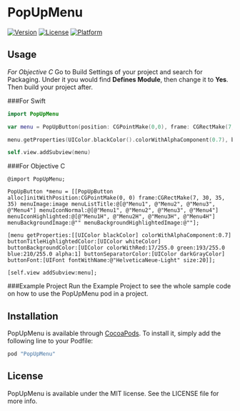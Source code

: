 # PopUpMenu

[![Version](https://img.shields.io/cocoapods/v/PopUpMenu.svg?style=flat)](http://cocoapods.org/pods/PopUpMenu)
[![License](https://img.shields.io/cocoapods/l/PopUpMenu.svg?style=flat)](http://cocoapods.org/pods/PopUpMenu)
[![Platform](https://img.shields.io/cocoapods/p/PopUpMenu.svg?style=flat)](http://cocoapods.org/pods/PopUpMenu)

## Usage
*For Objective C*
Go to Build Settings of your project and search for Packaging. Under it you would find **Defines Module**, then change it to **Yes**. Then build your project after.

###For Swift
```swift
import PopUpMenu

var menu = PopUpButton(position: CGPointMake(0,0), frame: CGRectMake(7, 30, 35, 35), menuImage: menuIcon!, menuListTitle: ["Menu1", "Menu2", "Menu3", "Menu4"], menuIconNormal: ["Menu1", "Menu2", "Menu3", "Menu4"], menuIconHighlighted: ["Menu1H", "Menu2H", "Menu3H", "Menu4H"],  menuBackgroundImage: "", menuBackgroundHighlightedImage: "")

menu.getProperties(UIColor.blackColor().colorWithAlphaComponent(0.7), buttonTitleHighlightedColor: UIColor.whiteColor(), buttonBackgroundColor: UIColor(red: 17/255.0, green: 193/255.0, blue: 210/255.0, alpha: 1.0), buttonSeparatorColor: UIColor.darkGrayColor(), buttonFont: UIFont(name: "HelveticaNeue-Light", size: 20)!)

self.view.addSubview(menu)
```

###For Objective C
```objc
@import PopUpMenu;

PopUpButton *menu = [[PopUpButton alloc]initWithPosition:CGPointMake(0, 0) frame:CGRectMake(7, 30, 35, 35) menuImage:image menuListTitle:@[@"Menu1", @"Menu2", @"Menu3", @"Menu4"] menuIconNormal:@[@"Menu1", @"Menu2", @"Menu3", @"Menu4"] menuIconHighlighted:@[@"Menu1H", @"Menu2H", @"Menu3H", @"Menu4H"] menuBackgroundImage:@"" menuBackgroundHighlightedImage:@""];

[menu getProperties:[[UIColor blackColor] colorWithAlphaComponent:0.7] buttonTitleHighlightedColor:[UIColor whiteColor] buttonBackgroundColor:[UIColor colorWithRed:17/255.0 green:193/255.0 blue:210/255.0 alpha:1] buttonSeparatorColor:[UIColor darkGrayColor] buttonFont:[UIFont fontWithName:@"HelveticaNeue-Light" size:20]];

[self.view addSubview:menu];
```

###Example Project
Run the Example Project to see the whole sample code on how to use the PopUpMenu pod in a project.


## Installation

PopUpMenu is available through [CocoaPods](http://cocoapods.org). To install
it, simply add the following line to your Podfile:

```ruby
pod "PopUpMenu"
```

## License

PopUpMenu is available under the MIT license. See the LICENSE file for more info.
